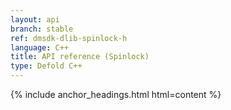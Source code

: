 ```yaml
---
layout: api
branch: stable
ref: dmsdk-dlib-spinlock-h
language: C++
title: API reference (Spinlock)
type: Defold C++
---
```

{% include anchor_headings.html html=content %}